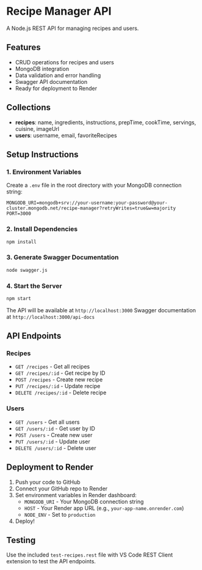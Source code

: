 # Recipe Manager API

A Node.js REST API for managing recipes and users.

## Features
- CRUD operations for recipes and users
- MongoDB integration
- Data validation and error handling
- Swagger API documentation
- Ready for deployment to Render

## Collections
- **recipes**: name, ingredients, instructions, prepTime, cookTime, servings, cuisine, imageUrl
- **users**: username, email, favoriteRecipes

## Setup Instructions

### 1. Environment Variables
Create a `.env` file in the root directory with your MongoDB connection string:

```env
MONGODB_URI=mongodb+srv://your-username:your-password@your-cluster.mongodb.net/recipe-manager?retryWrites=true&w=majority
PORT=3000
```

### 2. Install Dependencies
```bash
npm install
```

### 3. Generate Swagger Documentation
```bash
node swagger.js
```

### 4. Start the Server
```bash
npm start
```

The API will be available at `http://localhost:3000`
Swagger documentation at `http://localhost:3000/api-docs`

## API Endpoints

### Recipes
- `GET /recipes` - Get all recipes
- `GET /recipes/:id` - Get recipe by ID
- `POST /recipes` - Create new recipe
- `PUT /recipes/:id` - Update recipe
- `DELETE /recipes/:id` - Delete recipe

### Users
- `GET /users` - Get all users
- `GET /users/:id` - Get user by ID
- `POST /users` - Create new user
- `PUT /users/:id` - Update user
- `DELETE /users/:id` - Delete user

## Deployment to Render

1. Push your code to GitHub
2. Connect your GitHub repo to Render
3. Set environment variables in Render dashboard:
   - `MONGODB_URI` - Your MongoDB connection string
   - `HOST` - Your Render app URL (e.g., `your-app-name.onrender.com`)
   - `NODE_ENV` - Set to `production`
4. Deploy!

## Testing

Use the included `test-recipes.rest` file with VS Code REST Client extension to test the API endpoints.
